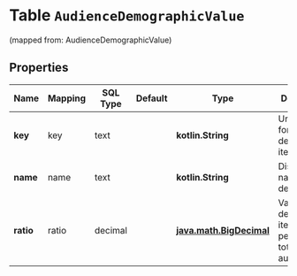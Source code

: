 
# Table `AudienceDemographicValue`
(mapped from: AudienceDemographicValue)

## Properties
Name | Mapping | SQL Type | Default | Type | Description | Notes
---- | ------- | -------- | ------- | ---- | ----------- | -----
**key** | key | text |  | **kotlin.String** | Unique key for demographic item |  [optional]
**name** | name | text |  | **kotlin.String** | Display name for demographic |  [optional]
**ratio** | ratio | decimal |  | [**java.math.BigDecimal**](java.math.BigDecimal.md) | Value of demographic item as a percent of total audience |  [optional]





